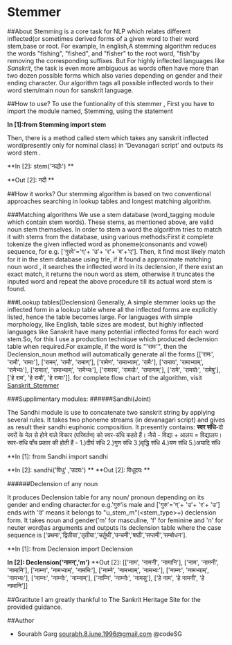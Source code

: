 ﻿# Stemmer


##About
Stemming is a core task for NLP which relates different inflected(or sometimes derived forms of a given word to their word stem,base or root. For example, In english,A stemming algorithm reduces the words "fishing", "fished", and "fisher" to the root word, "fish"by removing the corresponding suffixes. But For highly inflected languages like *Sanskrit*, the task is even more ambiguous as words often have more than two dozen possible forms which also varies depending on gender and their ending character.
Our algorithm tags all possible inflected words to their word stem/main noun for sanskrit language.


##How to use?
To use the funtionality of this stemmer , First you have to import the module named, Stemming, using the statement

**In [1]:from Stemming import stem**

Then, there is a method called stem which takes any sanskrit inflected word(presently only for nominal class) in 'Devanagari script' and outputs its word stem .

**In [2]: stem('नद्योः') **

**Out [2]: नदी **


##How it works?
Our stemming algorithm is based on two conventional approaches searching in lookup tables and longest matching algorithm.
 
###Matching algorithms
We use a stem database (word_tagging module which contain stem words). These stems, as mentioned above, are  valid noun stem themselves. In order to stem a word the algorithm tries to match it with stems from the database, using various methods:First it complete tokenize the given inflected word as phoneme(consonants and vowel) sequence, for e.g. ['गुरवे'='ग्'+ 'उ'+ 'र'+ 'व'+'ए'].  Then, it find most likely match for it in the stem database using trie, if it found a approximate matching noun word , it searches the inflected word in its declension, if there exist an exact match, it returns the noun word as stem, otherwise it truncates the inputed word and repeat the above procedure till its actual word stem is found. 

###Lookup tables(Declension)
Generally, A simple stemmer looks up the inflected form in a lookup table where all the inflected forms are explicitly listed, hence the table becomes large. For languages with simple morphology, like English, table sizes are modest, but highly inflected languages like Sanskrit have many potential inflected forms for each word stem.So, for this I use a production technique which produced declension table when required.For example, if the word is "'रामः'", then the Declension_noun method will automatically generate all the forms [['रामः', 'रामौ', 'रामाः'], ['रामम्', 'रामौ', 'रामाण्'], ['रामेण', 'रामाभ्याम्', 'रामैः'], ['रामाय', 'रामाभ्याम्', 'रामेभ्यः'], ['रामात्', 'रामाभ्याम्', 'रामेभ्यः'], ['रामस्य', 'रामयोः', 'रामाणाम्'], ['रामे', 'रामयोः', 'रामेषु'], ['हे राम', 'हे रामौ', 'हे रामाः']].
for complete flow chart of the algorithm, visit [Sanskrit_Stemmer](https://github.com/codeSG/Stemmer/blob/master/Sanskrit_Stemmer.pdf)

###Supplimentary modules:
######Sandhi(Joint)

The Sandhi module is use to concatenate two sanskrit string by applying several rules. It takes two phoneme streams (in devanagari script) and gives as result their sandhi euphonic composition.
It presently contains:
**स्वर संधि**-दो स्वरों के मेल से होने वाले विकार (परिवर्तन) को स्वर-संधि कहते हैं। जैसे - विद्या + आलय = विद्यालय।
स्वर-संधि पाँच प्रकार की होती हैं -
1.)दीर्घ संधि
2.)गुण संधि
3.)वृद्धि संधि
4.)यण संधि
5.)अयादि संधि

**In [1]: from Sandhi import sandhi

**In [2]: sandhi('विधु' ,'उदयः') **
**Out [2]: विधूदयः  **

######Declension of any noun

It produces Declension table for any noun/ pronoun depending on its gender and ending character.for e.g.'गुरु'is male and ['गुरु'='ग्'+ 'उ'+ 'र'+ 'उ'] ends with 'उ' means it belongs to "u_stem_m"(<stem_type>+<gender>) declension form.
It takes noun and gender('m' for masculine, 'f' for feminine and 'n' for neuter word)as arguments and outputs its declension table where the case sequence is ['प्रथमा','द्वितीया','तृतीया','चर्तुथी','पन्चमी','षष्ठी','सप्तमी','सम्बोधन'].

**In [1]: from Declension import Declension

**In [2]: Declension('नामन्','m')**
**Out [2]: [['नाम', 'नामनी', 'नामानि'],
['नाम', 'नामनी', 'नामानि'], 
['नाम्ना', 'नामभ्याम्', 'नामभिः'],
['नाम्ने', 'नामभ्याम्', 'नामभ्यः'],
['नाम्नः', 'नामभ्याम्', 'नामभ्यः'], 
['नाम्नः', 'नाम्नोः', 'नाम्नाम्'],
['नाम्नि', 'नाम्नोः', 'नामसु'], 
['हे नाम', 'हे नामनी', 'हे नामानि']]

##Gratitute
I am greatly thankful to The Sankrit Heritage Site for the provided guidance.

##Author
* Sourabh Garg sourabh.8.june.1996@gmail.com @codeSG